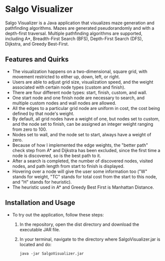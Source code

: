 # Salgo Visualizer

Salgo Visualizer is a Java application that visualizes maze generation and pathfinding algorithms. Mazes are generated pseudorandomly and with a depth-first traversal. Multiple pathfinding algorithms are supported, including A*, Breadth-First Search (BFS), Depth-First Search (DFS), Dijkstra, and Greedy Best-First.

## Features and Quirks

- The visualization happens on a two-dimensional, square grid, with movement restricted to either up, down, left, or right. 
- Users are able to adjust grid size, visualization speed, and the weight associated with certain node types (custom and finish). 
- There are four different node types: start, finish, custom, and wall. 
- One start node and one finish node are necessary to search, and multiple custom nodes and wall nodes are allowed. 
- All the edges to a particular grid node are uniform in cost, the cost being defined by that node's weight. 
- By default, all grid nodes have a weight of one, but nodes set to custom, and the node set to finish, can be assigned an integer weight ranging from zero to 100. 
- Nodes set to wall, and the node set to start, always have a weight of zero. 
- Because of how I implemented the edge weights, the "better path" check step from A* and Dijkstra has been excluded, since the first time a node is discovered, so is the best path to it. 
- After a search is completed, the number of discovered nodes, visited nodes, and path length from start to finish is displayed. 
- Hovering over a node will give the user some information too ("W" stands for weight, "TC" stands for total cost from the start to this node, and "H" stands for heuristic). 
- The heuristic used in A* and Greedy Best First is Manhattan Distance.

## Installation and Usage

- To try out the application, follow these steps:

  1. In the repository, open the dist directory and download the executable JAR file.
  2. In your terminal, navigate to the directory where SalgoVisualizer.jar is located and do:

      ```
      java -jar SalgoVisualizer.jar
      ```